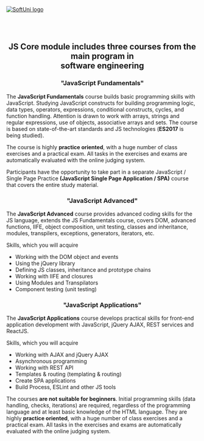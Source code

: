 ﻿<a href="https://softuni.bg/trainings/courses" rel="Courses">  ![SoftUni logo][logo] <a/>

[logo]: http://innovationstarterbox.bg/wp-content/uploads/2016/05/Softuni_logo_trasparent.png "Logo Title Text 2"

<br/>
<br/>

## <p align="center"> <b>JS Core</b> module includes three courses from the main program in </br>software engineering<p>

###  <p align="center">"JavaScript Fundamentals"
The <b>JavaScript Fundamentals</b> course builds basic programming skills with JavaScript. Studying JavaScript constructs for building programming logic, data types, operators, expressions, conditional constructs, cycles, and function handling. Attention is drawn to work with arrays, strings and regular expressions, use of objects, associative arrays and sets. The course is based on state-of-the-art standards and JS technologies (<b>ES2017</b> is being studied).

The course is highly <b>practice oriented</b>, with a huge number of class exercises and a practical exam. All tasks in the exercises and exams are automatically evaluated with the online judging system.

Participants have the opportunity to take part in a separate JavaScript / Single Page Practice <b>(JavaScript Single Page Application / SPA)</b> course that covers the entire study material.

###  <p align="center">"JavaScript Advanced"
The <b>JavaScript Advanced</b> course provides advanced coding skills for the JS language, extends the JS Fundamentals course, covers DOM, advanced functions, IIFE, object composition, unit testing, classes and inheritance, modules, transpilers, exceptions, generators, iterators, etc.

Skills, which you will acquire
<ul>
<li>Working with the DOM object and events</li>
<li>Using the jQuery library</li>
<li>Defining JS classes, inheritance and prototype chains</li>
<li>Working with IIFE and closures</li>
<li>Using Modules and Transpilators</li>
<li>Component testing (unit testing)</li>
</ul>

###  <p align="center">"JavaScript Applications"
The <b>JavaScript Applications</b> course develops practical skills for front-end application development with JavaScript, jQuery AJAX, REST services and ReactJS.

Skills, which you will acquire
<ul>
<li>Working with AJAX and jQuery AJAX</li>
<li>Asynchronous programming</li>
<li>Working with REST API</li>
<li>Templates & routing (templating & routing)</li>
<li>Create SPA applications</li>
<li>Build Process, ESLint and other JS tools</li>
</ul>

The courses <b>are not suitable for beginners</b>. Initial programming skills (data handling, checks, iterations) are required, regardless of the programming language and at least basic knowledge of the HTML language. They are highly <b>practice oriented</b>, with a huge number of class exercises and a practical exam. All tasks in the exercises and exams are automatically evaluated with the online judging system.

